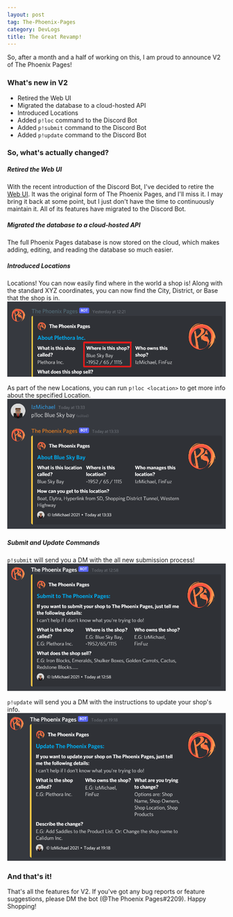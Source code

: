 ```yaml
---
layout: post
tag: The-Phoenix-Pages
category: DevLogs
title: The Great Revamp!
---
```

So, after a month and a half of working on this, I am proud to announce V2 of The Phoenix Pages!

### What's new in V2
- Retired the Web UI
- Migrated the database to a cloud-hosted API
- Introduced Locations
- Added `p!loc` command to the Discord Bot
- Added `p!submit` command to the Discord Bot
- Added `p!update` command to the Discord Bot

### So, what's actually changed?
##### Retired the Web UI
With the recent introduction of the Discord Bot, I've decided to retire the [Web UI](https://phoenix-pages.izmichael.xyz/). It was the original form of The Phoenix Pages, and I'll miss it. I may bring it back at some point, but I just don't have the time to continuously maintain it. All of its features have migrated to the Discord Bot.

##### Migrated the database to a cloud-hosted API
The full Phoenix Pages database is now stored on the cloud, which makes adding, editing, and reading the database so much easier.

##### Introduced Locations
Locations! You can now easily find where in the world a shop is! Along with the standard XYZ coordinates, you can now find the City, District, or Base that the shop is in.
![Screenshot of the new Locations](/assets/images/pages-new-locations.png)

As part of the new Locations, you can run `p!loc <location>` to get more info about the specified Location.
![Screenshot of p!loc](/assets/images/pages-location-command.png)

##### Submit and Update Commands
`p!submit` will send you a DM with the all new submission process!
![Screenshot of p!submit](/assets/images/pages-submit-command.png)

`p!update` will send you a DM with the instructions to update your shop's info.
![Screenshot of p!update](/assets/images/pages-update-command.png)

### And that's it!
That's all the features for V2. If you've got any bug reports or feature suggestions, please DM the bot (@The Phoenix Pages#2209). Happy Shopping!